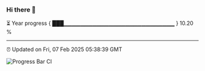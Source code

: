 ### Hi there 👋

⏳ Year progress { ███▁▁▁▁▁▁▁▁▁▁▁▁▁▁▁▁▁▁▁▁▁▁▁▁▁▁▁ } 10.20 %

---

⏰ Updated on Fri, 07 Feb 2025 05:38:39 GMT

![Progress Bar CI](https://github.com/IshwaranRudhara/GIT-ACTION/workflows/Progress%20Bar%20CI/badge.svg)
